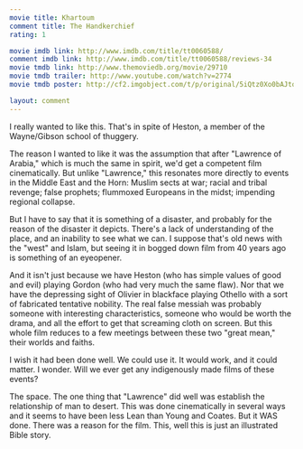 ```yaml
---
movie title: Khartoum
comment title: The Handkerchief
rating: 1

movie imdb link: http://www.imdb.com/title/tt0060588/
comment imdb link: http://www.imdb.com/title/tt0060588/reviews-34
movie tmdb link: http://www.themoviedb.org/movie/29710
movie tmdb trailer: http://www.youtube.com/watch?v=2774
movie tmdb poster: http://cf2.imgobject.com/t/p/original/5iQtz0Xo0bAJtoRajBeWWJgIcFF.jpg

layout: comment
---
```


I really wanted to like this. That's in spite of Heston, a member of the Wayne/Gibson school of thuggery.

The reason I wanted to like it was the assumption that after "Lawrence of Arabia," which is much the same in spirit, we'd get a competent film cinematically. But unlike "Lawrence," this resonates more directly to events in the Middle East and the Horn: Muslim sects at war; racial and tribal revenge; false prophets; flummoxed Europeans in the midst; impending regional collapse.

But I have to say that it is something of a disaster, and probably for the reason of the disaster it depicts. There's a lack of understanding of the place, and an inability to see what we can. I suppose that's old news with the "west" and Islam, but seeing it in bogged down film from 40 years ago is something of an eyeopener.

And it isn't just because we have Heston (who has simple values of good and evil) playing Gordon (who had very much the same flaw). Nor that we have the depressing sight of Olivier in blackface playing Othello with a sort of fabricated tentative nobility. The real false messiah was probably someone with interesting characteristics, someone who would be worth the drama, and all the effort to get that screaming cloth on screen. But this whole film reduces to a few meetings between these two "great mean," their worlds and faiths.

I wish it had been done well. We could use it. It would work, and it could matter. I wonder. Will we ever get any indigenously made films of these events?

The space. The one thing that "Lawrence" did well was establish the relationship of man to desert. This was done cinematically in several ways and it seems to have been less Lean than Young and Coates. But it WAS done. There was a reason for the film. This, well this is just an illustrated Bible story.